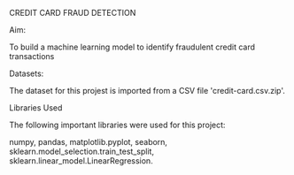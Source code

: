 CREDIT CARD FRAUD DETECTION

Aim:

To build a machine learning model to identify fraudulent credit card
transactions

Datasets: 

The dataset for this projest is imported from a CSV file 'credit-card.csv.zip'.

Libraries Used

The following important libraries were used for this project:

numpy,
pandas,
matplotlib.pyplot,
seaborn,
sklearn.model_selection.train_test_split,
sklearn.linear_model.LinearRegression.

